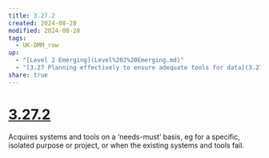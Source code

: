 ```yaml
---
title: 3.27.2
created: 2024-08-28
modified: 2024-08-28
tags:
  - UK-DMM_row
up:
  - "[Level 2 Emerging](Level%202%20Emerging.md)"
  - "[3.27 Planning effectively to ensure adequate tools for data](3.27%20Planning%20effectively%20to%20ensure%20adequate%20tools%20for%20data.md)"
share: true
---
```

# [3.27.2](3.27.2.md)

Acquires systems and tools on a ‘needs-must’ basis, eg for a specific, isolated purpose or project, or when the existing systems and tools fail.
